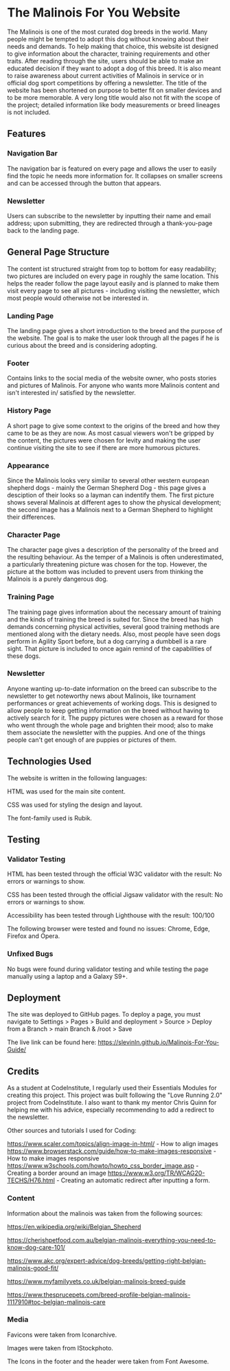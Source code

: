 # The Malinois For You Website

The Malinois is one of the most curated dog breeds in the world. Many people might be tempted to adopt this dog without knowing about their needs and demands. To help making that choice, this website ist designed to give information about the character, training requirements and other traits. After reading through the site, users should be able to make an educated decision if they want to adopt a dog of this breed. It is also meant to raise awareness about current activities of Malinois in service or in official dog sport competitions by offering a newsletter.
The title of the website has been shortened on purpose to better fit on smaller devices and to be more memorable. A very long title would also not fit with the scope of the project; detailed information like body measurements or breed lineages is not included.

## Features

### Navigation Bar

The navigation bar is featured on every page and allows the user to easily find the topic he needs more information for. It collapses on smaller screens and can be accessed through the button that appears.

### Newsletter

Users can subscribe to the newsletter by inputting their name and email address; upon submitting, they are redirected through a thank-you-page back to the landing page.

## General Page Structure

The content ist structured straight from top to bottom for easy readability; two pictures are included on every page in roughly the same location.
This helps the reader follow the page layout easily and is planned to make them visit every page to see all pictures - including visiting the newsletter, which most people would otherwise not be interested in. 

### Landing Page

The landing page gives a short introduction to the breed and the purpose of the website. The goal is to make the user look through all the pages if he is curious about the breed and is considering adopting.

### Footer

Contains links to the social media of the website owner, who posts stories and pictures of Malinois. For anyone who wants more Malinois content and isn't interested in/ satisfied by the newsletter.

### History Page

A short page to give some context to the origins of the breed and how they came to be as they are now. As most casual viewers won't be gripped by the content, the pictures were chosen for levity and making the user continue visiting the site to see if there are more humorous pictures.

### Appearance

Since the Malinois looks very similar to several other western european shepherd dogs - mainly the German Shepherd Dog - this page gives a desciption of their looks so a layman can indentify them. The first picture shows several Malinois at different ages to show the physical development; the second image has a Malinois next to a German Shepherd to highlight their differences.

### Character Page

The character page gives a description of the personality of the breed and the resulting behaviour. As the temper of a Malinois is often underestimated, a particularly threatening picture was chosen for the top. However, the picture at the bottom was included to prevent users from thinking the Malinois is a purely dangerous dog.

### Training Page

The training page gives information about the necessary amount of training and the kinds of training the breed is suited for. Since the breed has high demands concerning physical activities, several good training methods are mentioned along with the dietary needs. Also, most people have seen dogs perform in Agility Sport before, but a dog carrying a dumbbell is a rare sight. That picture is included to once again remind of the capabilities of these dogs.

### Newsletter

Anyone wanting up-to-date information on the breed can subscribe to the newsletter to get noteworthy news about Malinois, like tournament performances or great achievements of working dogs. This is designed to allow people to keep getting information on the breed without having to actively search for it. The puppy pictures were chosen as a reward for those who went through the whole page and brighten their mood; also to make them associate the newsletter with the puppies. And one of the things people can't get enough of are puppies or pictures of them.

## Technologies Used

The website is written in the following languages:

HTML was used for the main site content.

CSS was used for styling the design and layout.

The font-family used is Rubik.

## Testing

### Validator Testing

HTML has been tested through the official W3C validator with the result: No errors or warnings to show.

CSS has been tested through the official Jigsaw validator with the result: No errors or warnings to show.

Accessibility has been tested through Lighthouse with the result: 100/100

The following browser were tested and found no issues: Chrome, Edge, Firefox and Opera.

### Unfixed Bugs

No bugs were found during validator testing and while testing the page manually using a laptop and a Galaxy S9+.

## Deployment

The site was deployed to GitHub pages. To deploy a page, you must navigate to Settings > Pages > Build and deployment > Source > Deploy from a Branch >
main Branch & /root > Save

The live link can be found here: https://slevinln.github.io/Malinois-For-You-Guide/

## Credits

As a student at CodeInstitute, I regularly used their Essentials Modules for creating this project.
This project was built following the "Love Running 2.0" project from CodeInstitute.
I also want to thank my mentor Chris Quinn for helping me with his advice, especially recommending to add a redirect to the newsletter.

Other sources and tutorials I used for Coding:

https://www.scaler.com/topics/align-image-in-html/ - How to align images
https://www.browserstack.com/guide/how-to-make-images-responsive - How to make images responsive
https://www.w3schools.com/howto/howto_css_border_image.asp - Creating a border around an image
https://www.w3.org/TR/WCAG20-TECHS/H76.html - Creating an automatic redirect after inputting a form.

### Content

Information about the malinois was taken from the following sources: 

https://en.wikipedia.org/wiki/Belgian_Shepherd

https://cherishpetfood.com.au/belgian-malinois-everything-you-need-to-know-dog-care-101/

https://www.akc.org/expert-advice/dog-breeds/getting-right-belgian-malinois-good-fit/

https://www.myfamilyvets.co.uk/belgian-malinois-breed-guide

https://www.thesprucepets.com/breed-profile-belgian-malinois-1117910#toc-belgian-malinois-care


### Media

Favicons were taken from Iconarchive.

Images were taken from IStockphoto.

The Icons in the footer and the header were taken from Font Awesome.